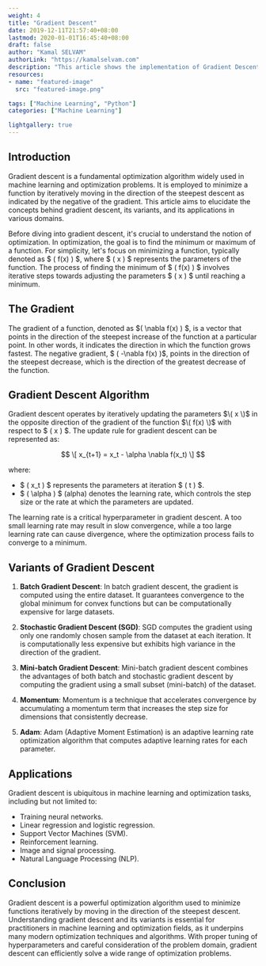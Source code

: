 ```yaml
---
weight: 4
title: "Gradient Descent"
date: 2019-12-11T21:57:40+08:00
lastmod: 2020-01-01T16:45:40+08:00
draft: false
author: "Kamal SELVAM"
authorLink: "https://kamalselvam.com"
description: "This article shows the implementation of Gradient Descent Algorithm"
resources:
- name: "featured-image"
  src: "featured-image.png"

tags: ["Machine Learning", "Python"]
categories: ["Machine Learning"]

lightgallery: true
---
```



## Introduction
Gradient descent is a fundamental optimization algorithm widely used in machine learning and optimization problems. It is employed to minimize a function by iteratively moving in the direction of the steepest descent as indicated by the negative of the gradient. This article aims to elucidate the concepts behind gradient descent, its variants, and its applications in various domains.

Before diving into gradient descent, it's crucial to understand the notion of optimization. In optimization, the goal is to find the minimum or maximum of a function. For simplicity, let's focus on minimizing a function, typically denoted as $ \( f(x) \) $, where $ \( x \) $ represents the parameters of the function. The process of finding the minimum of $ \( f(x) \) $ involves iterative steps towards adjusting the parameters $ \( x \) $ until reaching a minimum.

## The Gradient

The gradient of a function, denoted as $\( \nabla f(x) \) $, is a vector that points in the direction of the steepest increase of the function at a particular point. In other words, it indicates the direction in which the function grows fastest. The negative gradient, $ \( -\nabla f(x) \)$, points in the direction of the steepest decrease, which is the direction of the greatest decrease of the function.

## Gradient Descent Algorithm

Gradient descent operates by iteratively updating the parameters $\( x \)$ in the opposite direction of the gradient of the function $\( f(x) \)$ with respect to $ \( x \) $. The update rule for gradient descent can be represented as:

$$ \[ x_{t+1} = x_t - \alpha \nabla f(x_t) \] $$

where:
- $ \( x_t \) $ represents the parameters at iteration $ \( t \) $.
- $ \( \alpha \) $ (alpha) denotes the learning rate, which controls the step size or the rate at which the parameters are updated.

The learning rate is a critical hyperparameter in gradient descent. A too small learning rate may result in slow convergence, while a too large learning rate can cause divergence, where the optimization process fails to converge to a minimum.

## Variants of Gradient Descent

1. **Batch Gradient Descent**: In batch gradient descent, the gradient is computed using the entire dataset. It guarantees convergence to the global minimum for convex functions but can be computationally expensive for large datasets.

2. **Stochastic Gradient Descent (SGD)**: SGD computes the gradient using only one randomly chosen sample from the dataset at each iteration. It is computationally less expensive but exhibits high variance in the direction of the gradient.

3. **Mini-batch Gradient Descent**: Mini-batch gradient descent combines the advantages of both batch and stochastic gradient descent by computing the gradient using a small subset (mini-batch) of the dataset.

4. **Momentum**: Momentum is a technique that accelerates convergence by accumulating a momentum term that increases the step size for dimensions that consistently decrease.

5. **Adam**: Adam (Adaptive Moment Estimation) is an adaptive learning rate optimization algorithm that computes adaptive learning rates for each parameter.

## Applications

Gradient descent is ubiquitous in machine learning and optimization tasks, including but not limited to:

- Training neural networks.
- Linear regression and logistic regression.
- Support Vector Machines (SVM).
- Reinforcement learning.
- Image and signal processing.
- Natural Language Processing (NLP).

## Conclusion

Gradient descent is a powerful optimization algorithm used to minimize functions iteratively by moving in the direction of the steepest descent. Understanding gradient descent and its variants is essential for practitioners in machine learning and optimization fields, as it underpins many modern optimization techniques and algorithms. With proper tuning of hyperparameters and careful consideration of the problem domain, gradient descent can efficiently solve a wide range of optimization problems.
